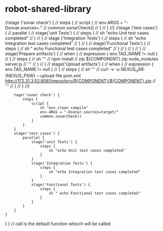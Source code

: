 # robot-shared-library
//stage ('sonar check') {
        //    steps {
        //        script {
        //            env.ARGS = "-Dsonar.sources=."
        //            common.sonarCheck()
        //        }
        //    }
        //}
        //stage ('test cases') {
        //    parallel {
        //        stage('unit Tests') {
        //            steps {
        //                sh "echo Unit test cases completed"
        //            }
        //        }
        //        stage ('Integration Tests') {
        //            steps {
        //                sh "echo Integration test cases completed"
        //            }
        //        }
        //        stage('Functional Tests') {
        //            steps {
        //                sh " echo Functional test cases completed"
        //            }
       //         }
       //     }
        // }
        //    stage('Prepare artifacts') {
        //        when {
        //            expression { env.TAG_NAME != null }
        //        }
        //        steps {
        //            sh '''
        //                npm install
        //                zip ${COMPONENT}.zip node_modules server.js
        //            '''
        //        }
        //    }
        //    stage('Upload artifacts') {
        //        when {
        //            expression { env.TAG_NAME != null }
        //        }
        //        steps {
        //            sh '''
        //               curl -v -u ${NEXUS_USR}:${NEXUS_PSW} --upload-file pom.xml http://172.31.3.52:8081/repository/${COMPONENT}/${COMPONENT}.zip
        //            '''
        //        }
        //    }
        //} 



        tage('sonar check') {
            steps {
                script {
                    sh "mvn clean compile"
                    env.ARGS = "-Dsonar.sources=target/"
                    common.sonarCheck()
                }
            }
        }  
        stage('test cases') {
            parallel {
                stage('unit Tests') {
                    steps {
                        sh "echo Unit test cases completed"
                    }
                }
                stage('Integration Tests') {
                    steps {
                        sh "echo Integration test cases completed"
                    }
                }
                stage('Functional Tests') {
                    steps {
                        sh " echo Functional test cases completed"
                    }
                }
            }
        } 
    }
 
  }
}
// call is the default function whicch will be called
